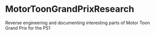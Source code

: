 # MotorToonGrandPrixResearch
Reverse engineering and documenting interesting parts of Motor Toon Grand Prix for the PS1
